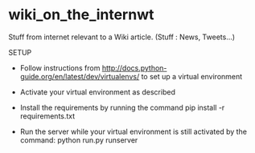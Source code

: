 wiki_on_the_internwt
====================

Stuff from internet relevant to a Wiki article. (Stuff : News, Tweets...)

SETUP

- Follow instructions from http://docs.python-guide.org/en/latest/dev/virtualenvs/ to set up a virtual environment

- Activate your virtual environment as described

- Install the requirements by running the command
	pip install -r requirements.txt

- Run the server while your virtual environment is still activated by the command:
	python run.py runserver


